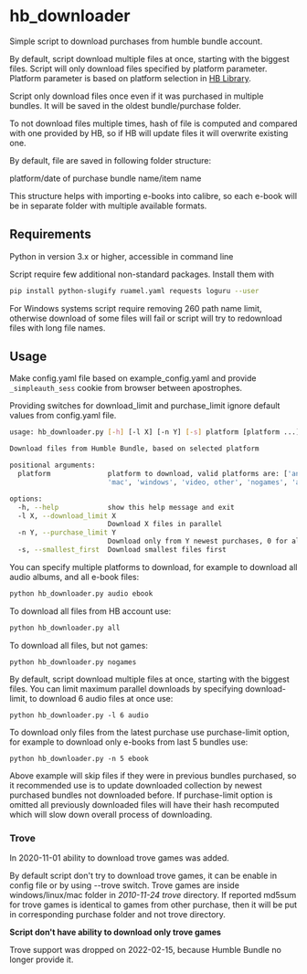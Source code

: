 # hb_downloader

Simple script to download purchases from humble bundle account.

By default, script download multiple files at once, starting with the
biggest files. Script will only download files specified by platform
parameter. Platform parameter is based on platform selection in [HB
Library](https://www.humblebundle.com/home/library).

Script only download files once even if it was purchased in multiple
bundles. It will be saved in the oldest bundle/purchase folder.

To not download files multiple times, hash of file is computed and
compared with one provided by HB, so if HB will update files it will
overwrite existing one.

By default, file are saved in following folder structure:

platform/date of purchase bundle name/item name

This structure helps with importing e-books into calibre, so each e-book
will be in separate folder with multiple available formats.

## Requirements

Python in version 3.x or higher, accessible in command line

Script require few additional non-standard packages. Install them with

``` bash
pip install python-slugify ruamel.yaml requests loguru --user
```

For Windows systems script require removing 260 path name limit,
otherwise download of some files will fail or script will try to
redownload files with long file names.

## Usage

Make config.yaml file based on example_config.yaml and provide
`_simpleauth_sess` cookie from browser between apostrophes.

Providing switches for download_limit and purchase_limit ignore default
values from config.yaml file.

``` bash
usage: hb_downloader.py [-h] [-l X] [-n Y] [-s] platform [platform ...]

Download files from Humble Bundle, based on selected platform

positional arguments:
  platform              platform to download, valid platforms are: ['android', 'audio', 'ebook', 'linux',
                        'mac', 'windows', 'video, other', 'nogames', 'all']

options:
  -h, --help            show this help message and exit
  -l X, --download_limit X
                        Download X files in parallel
  -n Y, --purchase_limit Y
                        Download only from Y newest purchases, 0 for all --default
  -s, --smallest_first  Download smallest files first
```

You can specify multiple platforms to download, for example to download
all audio albums, and all e-book files:

``` bash
python hb_downloader.py audio ebook
```

To download all files from HB account use:

``` bash
python hb_downloader.py all
```

To download all files, but not games:

    python hb_downloader.py nogames

By default, script download multiple files at once, starting with the
biggest files. You can limit maximum parallel downloads by specifying
download-limit, to download 6 audio files at once use:

    python hb_downloader.py -l 6 audio

To download only files from the latest purchase use purchase-limit
option, for example to download only e-books from last 5 bundles use:

    python hb_downloader.py -n 5 ebook

Above example will skip files if they were in previous bundles
purchased, so it recommended use is to update downloaded collection by
newest purchased bundles not downloaded before. If purchase-limit option
is omitted all previously downloaded files will have their hash
recomputed which will slow down overall process of downloading.

### Trove

In 2020-11-01 ability to download trove games was added.

By default script don't try to download trove games, it can be enable in
config file or by using --trove switch. Trove games are inside
windows/linux/mac folder in *2010-11-24 trove* directory. If reported
md5sum for trove games is identical to games from other purchase, then
it will be put in corresponding purchase folder and not trove directory.

**Script don't have ability to download only trove games**

Trove support was dropped on 2022-02-15, because Humble Bundle no longer
provide it.
